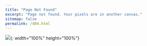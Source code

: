 ```yaml
---
title: "Page Not Found"
excerpt: "Page not found. Your pixels are in another canvas."
sitemap: false
permalink: /404.html
---
```


![](https://www.impactplus.com/hubfs/404-error-page-examples-best.jpg){: width="100%" height="100%"}